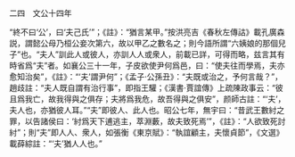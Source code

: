 二四　文公十四年

“終不曰‘公’，曰‘夫己氏’”；《註》：“猶言某甲。”按洪亮吉《春秋左傳詁》載孔廣森説，謂懿公母乃桓公妾次第六，故以甲乙之數名之；則今語所謂“六姨娘的那個兒子”也。“夫人”訓此人或彼人，亦訓人人或衆人，前載已詳，可得而略，兹言其有時省爲“夫”者。如襄公三十一年，子皮欲使尹何爲邑，曰：“使夫往而學焉，夫亦愈知治矣”，《註》：“‘夫’謂尹何”；《孟子·公孫丑》：“夫既或治之，予何言哉？”，趙歧註：“夫人既自謂有治行事”，即指王驩；《漢書·賈誼傳》上疏陳政事云：“彼且爲我亡，故我得與之俱存；夫將爲我危，故吾得與之俱安”，颜師古註：“‘夫’，夫人也，亦猶彼人耳。”“夫”即彼人、此人也。昭公七年，無宇曰：“昔武王數紂之罪，以告諸侯曰：‘紂爲天下逋逃主，萃淵藪，故夫致死焉’”，《註》：“人欲致死討紂”；則“夫”即人人、衆人，如張衡《東京賦》：“執誼顧主，夫懷貞節”，《文選》載薛綜註：“‘夫’猶人人也。”